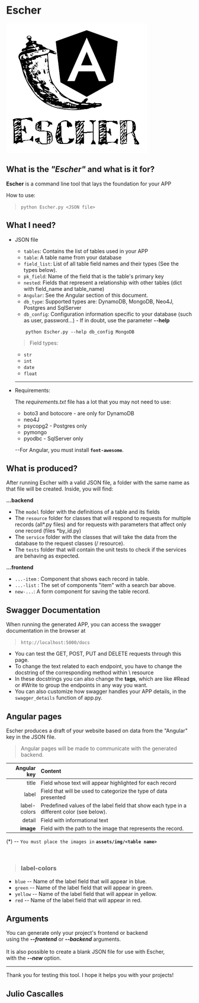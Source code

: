 # Escher
![](Logo.png)

## What is the *"Escher"* and what is it for?
**Escher** is a command line tool that lays the foundation for your APP

How to use:

> `python Escher.py <JSON file>`

## What I need?
* JSON file
    - `tables`: Contains the list of tables used in your APP
    - `table`: A table name from your database
    - `field_list`: List of all table field names and their types (See the types below).
    - `pk_field`: Name of the field that is the table's primary key
    - `nested`: Fields that represent a relationship with other tables (dict with field_name and table_name)
    - `Angular`: See the Angular section of this document.
    - `db_type`: Supported types are: DynamoDB, MongoDB, Neo4J, Postgres and SqlServer
    - `db_config`: Configuration information specific to your database (such as user, password...) - If in doubt, use the parameter **--help**
    ```
        python Escher.py --help db_config MongoDB
    ```

    > Field types:
    * `str`
    * `int`
    * `date`
    * `float`
    ---
* Requirements: 

    The _requirements.txt_ file has a lot that you may not need to use:
    - boto3 and botocore - are only for DynamoDB
    - neo4J
    - psycopg2 - Postgres only
    - pymongo
    - pyodbc - SqlServer only
    
    --For Angular, you must install **`font-awesome`**.

## What is produced?

After running Escher with a valid JSON file, a folder with the same name as that file will be created.
Inside, you will find:

**...backend**
* The `model` folder with the definitions of a table and its fields
* The `resource` folder for classes that will respond to requests for multiple records (all*.py files) and for requests with parameters that affect only one record (files *by_id.py)
* The `service` folder with the classes that will take the data from the database to the request classes (/ resource).
* The `tests` folder that will contain the unit tests to check if the services are behaving as expected.

**...frontend**
* `...-item` : Component that shows each record in table.
* `...-list` : The set of components "item" with a search bar above.
* `new-...`: A form component for saving the table record.



## Swagger Documentation
When running the generated APP, you can access the swagger documentation in the browser at
> `http://localhost:5000/docs`

* You can test the GET, POST, PUT and DELETE requests through this page.
* To change the text related to each endpoint, you have to change the docstring of the corresponding method within \ resource
* In these docstrings you can also change the **tags**, which are like \#Read or \#Write to group the endpoints in any way you want.
* You can also customize how swagger handles your APP details, in the `swagger_details` function of app.py.



## Angular pages
Escher produces a draft of your website based on data from the "Angular" key in the JSON file.
<div class="panel panel-danger">

> Angular pages will be made to communicate with the generated backend.


| Angular key | Content       |
|------------:|:--------------|
| title      | Field whose text will appear highlighted for each record |
| label      | Field that will be used to categorize the type of data presented |
| label-colors  | Predefined values of the label field that show each type in a different color (see below). |
| detail     | Field with informational text |
| **image**      | Field with the path to the image that represents the record. |

(*) -- `You must place the images in`
**`assets/img/<table name>`**

<br>


> ### **label-colors**
- `blue` -- Name of the label field that will appear in blue.
- `green` -- Name of the label field that will appear in green.
- `yellow` -- Name of the label field that will appear in yellow.
- `red` -- Name of the label field that will appear in red.

## Arguments
You can generate only your project's frontend or backend
<br>
using the **_--frontend_** or **_--backend_** arguments.
<br>
<br>
It is also possible to create a blank JSON file for use with Escher, <br>
with the **_--new_** option.

---

Thank you for testing this tool. I hope it helps you with your projects!


Julio Cascalles
---
